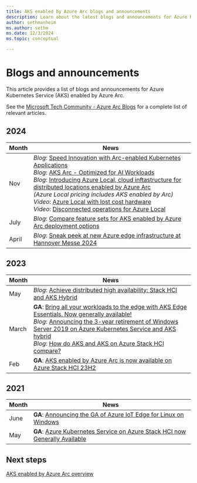 ```yaml
---
title: AKS enabled by Azure Arc blogs and announcements
description: Learn about the latest blogs and announcements for Azure Kubernetes Service (AKS) enabled by Azure Arc.
author: sethmanheim
ms.author: sethm
ms.date: 12/3/2024
ms.topic: conceptual

---
```


# Blogs and announcements

This article provides a list of blogs and announcements for Azure Kubernetes Service (AKS) enabled by Azure Arc.

See the [Microsoft Tech Community - Azure Arc Blogs](https://techcommunity.microsoft.com/tag/azure%20arc?nodeId=board%3AAzureArcBlog) for a complete list of relevant articles.

## 2024

| Month | News |
|-|-|
| Nov | *Blog*: [Speed Innovation with Arc-enabled Kubernetes Applications](https://techcommunity.microsoft.com/blog/azurearcblog/speed-innovation-with-arc-enabled-kubernetes-applications/4298658) <br/> *Blog*: [AKS Arc - Optimized for AI Workloads](https://techcommunity.microsoft.com/blog/azurearcblog/aks-arc---optimized-for-ai-workloads/4292435) <br/>*Blog*: [Introducing Azure Local, cloud inftastructure for distributed locations enabled by Azure Arc](https://techcommunity.microsoft.com/blog/azurearcblog/introducing-azure-local-cloud-infrastructure-for-distributed-locations-enabled-b/4296017) <br/>*(Azure Local pricing includes AKS enabled by Arc)*<br/> *Video*: [Azure Local with lost cost hardware](https://youtu.be/yxlAfS9mh2E) <br/> *Video*: [Disconnected operations for Azure Local](https://www.youtube.com/watch?v=8VwhonI_Jq8)|
| July | *Blog*: [Compare feature sets for AKS enabled by Azure Arc deployment options](https://techcommunity.microsoft.com/t5/azure-arc-blog/comparing-feature-sets-for-aks-enabled-by-azure-arc-deployment/ba-p/4188163)|
| April  | *Blog*:  [Sneak peek at new Azure edge infrastructure at Hannover Messe 2024](https://techcommunity.microsoft.com/t5/azure-stack-blog/sneak-peek-at-new-azure-edge-infrastructure-at-hannover-messe/ba-p/4120256)|

## 2023

| Month | News |
|-|-|
| May | *Blog*: [Achieve distributed high availability: Stack HCI and AKS Hybrid](https://techcommunity.microsoft.com/t5/azure-architecture-blog/achieving-distributed-high-availability-stack-hci-and-aks-hybrid/ba-p/3820279) |
| March | **GA**: [Bring all your workloads to the edge with AKS Edge Essentials. Now generally available!](https://techcommunity.microsoft.com/t5/internet-of-things-blog/bring-all-your-workloads-to-the-edge-with-aks-edge-essentials/ba-p/3765162) <br/> *Blog*:  [Announcing the 3-year retirement of Windows Server 2019 on Azure Kubernetes Service and AKS hybrid](https://techcommunity.microsoft.com/t5/containers/announcing-the-3-year-retirement-of-windows-server-2019-on-azure/ba-p/3777341) <br/> *Blog*: [How do AKS and AKS on Azure Stack HCI compare?](https://techcommunity.microsoft.com/t5/azure-arc-blog/how-do-aks-and-aks-on-azure-stack-hci-compare/ba-p/3761670)|
| Feb | **GA**: [AKS enabled by Azure Arc is now available on Azure Stack HCI 23H2](https://techcommunity.microsoft.com/t5/azure-stack-blog/aks-enabled-by-azure-arc-is-now-available-on-azure-stack-hci/ba-p/4045648) |

## 2021

| Month | News |
|-|-|
| June | **GA**: [Announcing the GA of Azure IoT Edge for Linux on Windows](https://techcommunity.microsoft.com/t5/internet-of-things-blog/announcing-the-ga-of-azure-iot-edge-for-linux-on-windows/ba-p/2477508) |
| May | **GA**: [Azure Kubernetes Service on Azure Stack HCI now Generally Available](https://techcommunity.microsoft.com/t5/azure-stack-blog/azure-kubernetes-service-on-azure-stack-hci-now-generally/ba-p/2382390) |

## Next steps

[AKS enabled by Azure Arc overview](overview.md)
